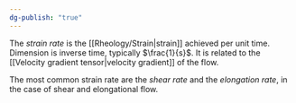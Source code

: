 ```yaml
---
dg-publish: "true"
---
```

The *strain rate* is the [[Rheology/Strain|strain]] achieved per unit time. Dimension is inverse time, typically $\frac{1}{s}$. It is related to the [[Velocity gradient tensor|velocity gradient]] of the flow.

The most common strain rate are the *shear rate* and the *elongation rate*, in the case of shear and elongational flow.